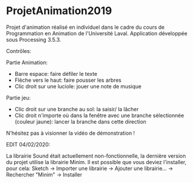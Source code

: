 # ProjetAnimation2019
Projet d'animation réalisé en individuel dans le cadre du cours de Programmation en Animation de l'Université Laval.
Application développée sous Processing 3.5.3.

  Contrôles:

Partie Animation:
- Barre espace: faire défiler le texte
- Flèche vers le haut: faire pousser les arbres
- Clic droit sur une luciole: jouer une note de musique

Partie jeu:
- Clic droit sur une branche au sol: la saisir/ la lâcher
- Clic droit n'importe où dans la fenêtre avec une branche sélectionnée (couleur jaune): lancer la branche dans cette direction

N'hésitez pas à visionner la vidéo de démonstration !

EDIT 04/02/2020:

La librairie Sound était actuellement non-fonctionnelle, la dernière version du projet utilise la librairie Minim.
Il est possible que vous deviez l'installer, pour cela: 
Sketch -> Importer une librairie -> Ajouter une librairie... -> Rechercher "Minim" -> Installer


